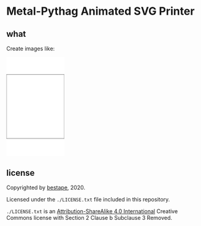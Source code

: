 # Metal-Pythag Animated SVG Printer

## what

Create images like:

<img src="https://github.com/bestape/alchemy/blob/master/images/500by50.svg?raw=true" width="30%">

## license

Copyrighted by [bestape](mailto:alchemy.github.bestape@besta.pe), 2020.

Licensed under the `./LICENSE.txt` file included in this repository.

`./LICENSE.txt` is an [Attribution-ShareAlike 4.0 International](https://choosealicense.com/licenses/cc-by-sa-4.0/#) Creative Commons license with Section 2 Clause b Subclause 3 Removed.
